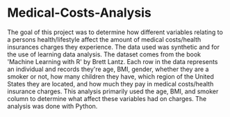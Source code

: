 # Medical-Costs-Analysis

The goal of this project was to determine how different variables relating to a persons health/lifestyle affect the amount of medical costs/health insurances charges they experience. The data used was synthetic and for the use of learning data analysis. The dataset comes from the book 'Machine Learning with R' by Brett Lantz. Each row in the data represents an individual and records they're age, BMI, gender, whether they are a smoker or not, how many children they have, which region of the United States they are located, and how much they pay in medical costs/health insurance charges. This analysis primarily used the age, BMI, and smoker column to determine what affect these variables had on charges. The analysis was done with Python. 
